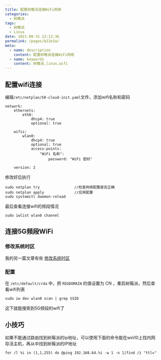 ```yaml
---
title: 配置树莓派连接WiFi网络
categories: 
  - 树莓派
tags: 
  - 树莓派
  - Linux
date: 2021-08-31 22:12:36
permalink: /pages/b22e3a/
meta:
  - name: description
    content: 配置树莓派连接WiFi网络
  - name: keywords
    content: 树莓派,linux,wifi
---
```




## 配置wifi连接

编辑`/etc/netplan/50-cloud-init.yaml`文件，添加wifi名称和密码

```
network:
    ethernets:
        eth0:
            dhcp4: true
            optional: true
    
    wifis:
        wlan0:
            dhcp4: true
            optional: true
            access-points:
                "WiFi 名称":
                    password: "WiFi 密码"

    version: 2
```

修改好后执行

```
sudo netplan try				//检查网络配置是否正确
sudo netplan apply				//应用配置
sudo systemctl daemon-reload
```

最后查看连接wifi的频段情况

```
sudo iwlist wlan0 channel
```

## 连接5G频段WiFi

### 修改系统时区

我的另一篇文章有些 [修改系统时区](https://billsaul.gitee.io/pages/08260b/#_4-2-%E4%BF%AE%E6%94%B9%E7%B3%BB%E7%BB%9F%E6%97%B6%E9%97%B4)

### 配置

在 `/etc/default/crda` 中，把 `REGDOMAIN` 的值设置为 CN ，重启树莓派，然后查看wifi列表

```
sudo iw dev wlan0 scan | grep SSID
```

这下就能搜索到5G频段的wifi了

## 小技巧
如果不能通过路由找到树莓派的ip地址，可以使用下面的命令能在win10上找内网存活主机，再从中找到树莓派的IP地址

```
for /l %i in (1,1,255) do @ping 192.168.64.%i -w 1 -n 1|find /i "ttl="
```